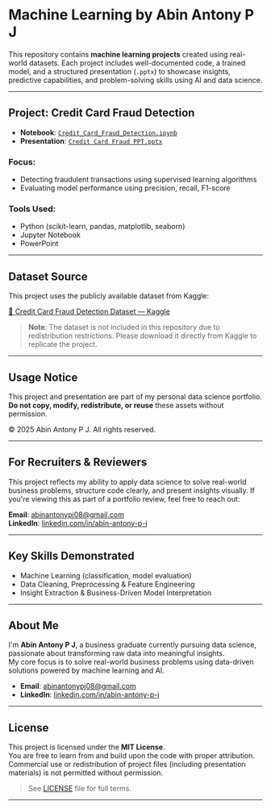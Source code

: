 # Machine Learning by Abin Antony P J

This repository contains **machine learning projects** created using real-world datasets. Each project includes well-documented code, a trained model, and a structured presentation (`.pptx`) to showcase insights, predictive capabilities, and problem-solving skills using AI and data science.

---

## Project: Credit Card Fraud Detection

- **Notebook**: [`Credit_Card_Fraud_Detection.ipynb`](CREDIT%20CARD%20FRAUD%20DETECTION.ipynb)  
- **Presentation**: [`Credit Card Fraud PPT.pptx`](CREDIT%20CARD%20FRAUD%20DETECTION%20(Ml).pptx)

### Focus:
- Detecting fraudulent transactions using supervised learning algorithms  
- Evaluating model performance using precision, recall, F1-score

### Tools Used:
- Python (scikit-learn, pandas, matplotlib, seaborn)  
- Jupyter Notebook  
- PowerPoint

---

## Dataset Source

This project uses the publicly available dataset from Kaggle:

[🔗 Credit Card Fraud Detection Dataset — Kaggle](https://www.kaggle.com/datasets/mlg-ulb/creditcardfraud)

> **Note**: The dataset is not included in this repository due to redistribution restrictions. Please download it directly from Kaggle to replicate the project.

---

## Usage Notice

This project and presentation are part of my personal data science portfolio.  
**Do not copy, modify, redistribute, or reuse** these assets without permission.

© 2025 Abin Antony P J. All rights reserved.

---
## For Recruiters & Reviewers

This project reflects my ability to apply data science to solve real-world business problems, structure code clearly, and present insights visually. If you're viewing this as part of a portfolio review, feel free to reach out:

**Email**: [abinantonypj08@gmail.com](mailto:abinantonypj08@gmail.com)  
**LinkedIn**: [linkedin.com/in/abin-antony-p-j](https://www.linkedin.com/in/abin-antony-p-j/)

---

## Key Skills Demonstrated

- Machine Learning (classification, model evaluation)  
- Data Cleaning, Preprocessing & Feature Engineering  
- Insight Extraction & Business-Driven Model Interpretation

---

## About Me

I'm **Abin Antony P J**, a business graduate currently pursuing data science, passionate about transforming raw data into meaningful insights.  
My core focus is to solve real-world business problems using data-driven solutions powered by machine learning and AI.

- **Email**: [abinantonypj08@gmail.com](mailto:abinantonypj08@gmail.com)  
- **LinkedIn**: [linkedin.com/in/abin-antony-p-j](https://www.linkedin.com/in/abin-antony-p-j/)

---

## License

This project is licensed under the **MIT License**.  
You are free to learn from and build upon the code with proper attribution. Commercial use or redistribution of project files (including presentation materials) is not permitted without permission.

> See [LICENSE](LICENSE) file for full terms.

---
